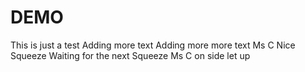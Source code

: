 # DEMO
This is just a test
Adding more text
Adding more more text
Ms C Nice Squeeze
Waiting for the next Squeeze
Ms C on side let up